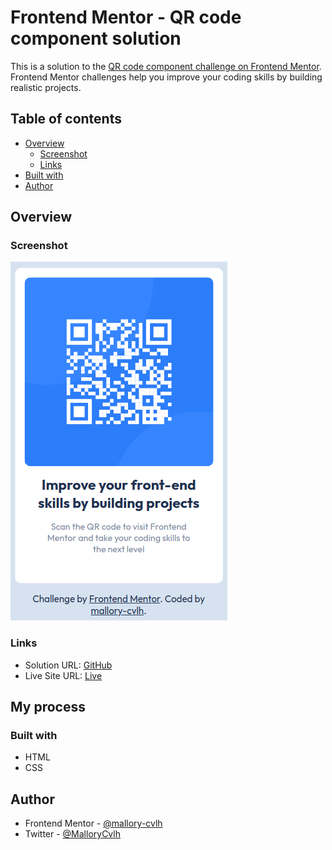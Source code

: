 # Frontend Mentor - QR code component solution

This is a solution to the [QR code component challenge on Frontend Mentor](https://www.frontendmentor.io/challenges/qr-code-component-iux_sIO_H). Frontend Mentor challenges help you improve your coding skills by building realistic projects. 

## Table of contents

- [Overview](#overview)
  - [Screenshot](#screenshot)
  - [Links](#links)
- [Built with](#built-with)
- [Author](#author)

## Overview

### Screenshot

![solution](https://github.com/mallory-cvlh/01_QRCodeComponent/blob/main/img/screenshot.png)

### Links

- Solution URL: [GitHub](https://github.com/mallory-cvlh/01_QRCodeComponent)
- Live Site URL: [Live](https://mallory-cvlh.github.io/01_QRCodeComponent/)

## My process

### Built with

- HTML
- CSS

## Author

- Frontend Mentor - [@mallory-cvlh](https://www.frontendmentor.io/profile/mallory-cvlh)
- Twitter - [@MalloryCvlh](https://twitter.com/MalloryCvlh)

